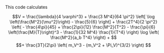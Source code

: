 This code calculates

$$V = \frac{\lambda}{4 \varphi^3} + \frac{3 M^4}{64 \pi^2} \left[ \log \left(\frac{M^2}{\mu^2}\right) - \frac{5}{6} \right] + \frac{2T^4}{2 \pi^2} \left( - \frac{4\pi}{45} + \frac{2\pi}{12} \frac{M^2}{T^2} - \frac{\pi}{6} \left(\frac{M}{T}\right)^3 - \frac{1}{32 M^4} \frac{1}{T^4} \right) \log \left( \frac{M^2}{a_b T^4} \right) + $$
$$+ \frac{3T}{2\pi} \left( m_V^3 - (m_V^2 + \Pi_V)^{3/2} \right) $$